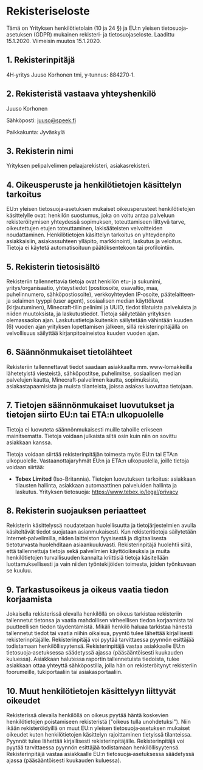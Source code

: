 # Rekisteriseloste
Tämä on Yrityksen henkilötietolain (10 ja 24 §) ja EU:n yleisen tietosuoja‐asetuksen (GDPR) mukainen rekisteri‐ 
ja tietosuojaseloste. Laadittu 15.1.2020. Viimeisin muutos 15.1.2020. 

## 1. Rekisterinpitäjä
4H‐yritys Juuso Korhonen tmi, y‐tunnus: 884270‐1. 

## 2. Rekisteristä vastaava yhteyshenkilö
Juuso Korhonen 

Sähköposti: juuso@speek.fi

Paikkakunta: Jyväskylä  

## 3. Rekisterin nimi
Yrityksen pelipalvelimen pelaajarekisteri, asiakasrekisteri.

## 4. Oikeusperuste ja henkilötietojen käsittelyn tarkoitus
EU:n yleisen tietosuoja‐asetuksen mukaiset oikeusperusteet henkilötietojen käsittelylle ovat: henkilön 
suostumus, joka on voitu antaa palveluun rekisteröitymisen yhteydessä sopimuksen, toteuttamiseen liittyvä 
tarve, oikeutettujen etujen toteuttaminen, lakisääteisten velvoitteiden noudattaminen. Henkilötietojen 
käsittelyn tarkoitus on yhteydenpito asiakkaisiin, asiakassuhteen ylläpito, markkinointi, laskutus ja veloitus. 
Tietoja ei käytetä automatisoituun päätöksentekoon tai profilointiin.

## 5. Rekisterin tietosisältö
Rekisteriin tallennettavia tietoja ovat henkilön etu‐ ja sukunimi, yritys/organisaatio, yhteystiedot (postiosoite, 
osavaltio, maa, puhelinnumero, sähköpostiosoite), verkkoyhteyden IP‐osoite, päätelaitteen‐ ja selaimen tyyppi 
(user agent), sosiaalisen median käyttöluvat (kirjautuminen), Minecraft‐tilin pelinimi ja UUID, tiedot tilatuista 
palveluista ja niiden muutoksista, ja laskutustiedot. Tietoja säilytetään yrityksen olemassaolon ajan. 
Laskutustietoja kuitenkin säilytetään vähintään kuuden (6) vuoden ajan yrityksen lopettamisen jälkeen, sillä 
rekisterinpitäjällä on velvollisuus säilyttää kirjanpitoaineistoa kuuden vuoden ajan. 

## 6. Säännönmukaiset tietolähteet
Rekisteriin tallennettavat tiedot saadaan asiakkaalta mm. www‐lomakkeilla lähetetyistä viesteistä, 
sähköpostitse, puhelimitse, sosiaalisen median palvelujen kautta, Minecraft‐palvelimen kautta, sopimuksista, 
asiakastapaamisista ja muista tilanteista, joissa asiakas luovuttaa tietojaan. 

## 7. Tietojen säännönmukaiset luovutukset ja tietojen siirto EU:n tai ETA:n ulkopuolelle
Tietoja ei luovuteta säännönmukaisesti muille tahoille erikseen mainitsematta. Tietoja voidaan julkaista siltä 
osin kuin niin on sovittu asiakkaan kanssa. 

Tietoja voidaan siirtää rekisterinpitäjän toimesta myös EU:n tai ETA:n ulkopuolelle. Vastaanottajaryhmät EU:n 
ja ETA:n ulkopuolella, joille tietoja voidaan siirtää:
- **Tebex Limited** (Iso-Britannia). Tietojen luovutuksen tarkoitus: asiakkaan tilausten hallinta, asiakkaan
automaattinen palveluiden hallinta ja laskutus. Yrityksen tietosuoja: https://www.tebex.io/legal/privacy

## 8. Rekisterin suojauksen periaatteet
Rekisterin käsittelyssä noudatetaan huolellisuutta ja tietojärjestelmien avulla käsiteltävät tiedot suojataan 
asianmukaisesti. Kun rekisteritietoja säilytetään Internet‐palvelimilla, niiden laitteiston fyysisestä ja 
digitaalisesta tietoturvasta huolehditaan asiaankuuluvasti. Rekisterinpitäjä huolehtii siitä, että tallennettuja 
tietoja sekä palvelimien käyttöoikeuksia ja muita henkilötietojen turvallisuuden kannalta kriittisiä tietoja 
käsitellään luottamuksellisesti ja vain niiden työntekijöiden toimesta, joiden työnkuvaan se kuuluu. 

## 9. Tarkastusoikeus ja oikeus vaatia tiedon korjaamista
Jokaisella rekisterissä olevalla henkilöllä on oikeus tarkistaa rekisteriin tallennetut tietonsa ja vaatia 
mahdollisen virheellisen tiedon korjaamista tai puutteellisen tiedon täydentämistä. Mikäli henkilö haluaa 
tarkistaa hänestä tallennetut tiedot tai vaatia niihin oikaisua, pyyntö tulee lähettää kirjallisesti 
rekisterinpitäjälle. Rekisterinpitäjä voi pyytää tarvittaessa pyynnön esittäjää todistamaan henkilöllisyytensä. 
Rekisterinpitäjä vastaa asiakkaalle EU:n tietosuoja‐asetuksessa säädetyssä ajassa (pääsääntöisesti kuukauden 
kuluessa). Asiakkaan halutessa raportin tallennetuista tiedoista, tulee asiakkaan ottaa yhteyttä sähköpostilla, 
jolla hän on rekisteröitynyt rekisteriin foorumeille, tukiportaaliin tai asiakasportaaliin. 

## 10. Muut henkilötietojen käsittelyyn liittyvät oikeudet
Rekisterissä olevalla henkilöllä on oikeus pyytää häntä koskevien henkilötietojen poistamiseen rekisteristä 
("oikeus tulla unohdetuksi"). Niin ikään rekisteröidyillä on muut EU:n yleisen tietosuoja‐asetuksen mukaiset 
oikeudet kuten henkilötietojen käsittelyn rajoittaminen tietyissä tilanteissa. Pyynnöt tulee lähettää kirjallisesti 
rekisterinpitäjälle. Rekisterinpitäjä voi pyytää tarvittaessa pyynnön esittäjää todistamaan henkilöllisyytensä. 
Rekisterinpitäjä vastaa asiakkaalle EU:n tietosuoja‐asetuksessa säädetyssä ajassa (pääsääntöisesti kuukauden 
kuluessa). 